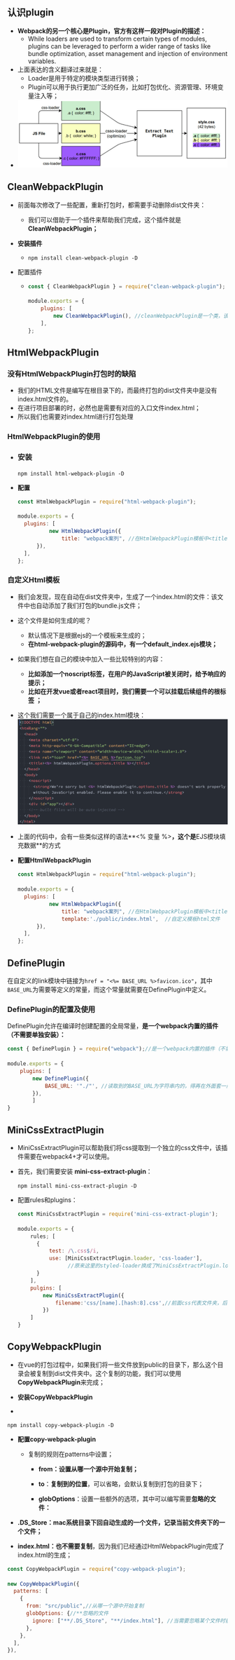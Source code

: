 ## 认识plugin

* **Webpack的另一个核心是Plugin，官方有这样一段对Plugin的描述：**
  * While loaders are used to transform certain types of modules, plugins can be leveraged to perform a wider range of tasks like bundle optimization, asset management and injection of environment variables.
* 上面表达的含义翻译过来就是：
  * Loader是用于特定的模块类型进行转换；
  * Plugin可以用于执行更加广泛的任务，比如打包优化、资源管理、环境变量注入等；
* ![image-20211121210301011](image-20211121210301011.png)



## CleanWebpackPlugin

* 前面每次修改了一些配置，重新打包时，都需要手动删除dist文件夹： 

  * 我们可以借助于一个插件来帮助我们完成，这个插件就是**CleanWebpackPlugin；**

* **安装插件**

  * `npm install clean-webpack-plugin -D`

* 配置插件

  * ```js
    const { CleanWebpackPlugin } = require("clean-webpack-plugin"); //cleanWebpackPlugin源码中是向export添加属性的方式添加cleanWebpackPlugin并导出的,所以需要解构
    
    module.exports = {
    	plugins: [
      		new CleanWebpackPlugin(), //cleanWebpackPlugin是一个类，该plugins的作用是每次打包文件时，会先自动清理build文件夹里面的文
    	],
    };
    ```



## HtmlWebpackPlugin

### 没有HtmlWebpackPlugin打包时的缺陷

* 我们的HTML文件是编写在根目录下的，而最终打包的dist文件夹中是没有index.html文件的。 
* 在进行项目部署的时，必然也是需要有对应的入口文件index.html； 
* 所以我们也需要对index.html进行打包处理

### HtmlWebpackPlugin的使用

* ### 安装

  `npm install html-webpack-plugin -D`

* **配置**

  ```js
  const HtmlWebpackPlugin = require("html-webpack-plugin"); 
  
  module.exports = {
  	plugins: [
    		new HtmlWebpackPlugin({
        		title: "webpack案列", //在HtmlWebpackPlugin模板中<title></title>中为一个待输入的变量，传入title即可将生产所需的title
      	}),
  	],
  };
  ```

### 自定义Html模板

* 我们会发现，现在自动在dist文件夹中，生成了一个index.html的文件：该文件中也自动添加了我们打包的bundle.js文件；
* 这个文件是如何生成的呢？ 
  * 默认情况下是根据ejs的一个模板来生成的； 
  * **在html-webpack-plugin的源码中，有一个default_index.ejs模块；**
* 如果我们想在自己的模块中加入一些比较特别的内容：
  * **比如添加一个noscript标签，在用户的JavaScript被关闭时，给予响应的提示；**
  * **比如在开发vue或者react项目时，我们需要一个可以挂载后续组件的根标签 ；**
*  这个我们需要一个属于自己的index.html模块：<br>![image-20211121214838257](image-20211121214838257.png)
* 上面的代码中，会有一些类似这样的语法**<% 变量 %>**，这个是**EJS模块填充数据**的方式

* **配置HtmlWebpackPlugin**

  ```js
  const HtmlWebpackPlugin = require("html-webpack-plugin"); 
  
  module.exports = {
  	plugins: [
    		new HtmlWebpackPlugin({
        		title: "webpack案列", //在HtmlWebpackPlugin模板中<title></title>中为一个待输入的变量，传入title即可将生产所需的title
        		template:'./public/index.html',  //自定义模板html文件
      	}),
  	],
  };
  ```




## DefinePlugin

在自定义的link模块中链接为`href = "<%= BASE_URL %>favicon.ico"`，其中`BASE_URL`为需要等定义的常量，而这个常量就需要在DefinePlugin中定义。

### DefinePlugin的配置及使用

DefinePlugin允许在编译时创建配置的全局常量，**是一个webpack内置的插件（不需要单独安装）：**

```js
const { DefinePlugin } = require("webpack");//是一个webpack内置的插件（不需要单独安装）

module.exports = {
	plugins: [
		new DefinePlugin({
            BASE_URL: '"./"', //读取到的BASE_URL为字符串内的，得再在外面套一层''，否则BASE_URL就会为./;
		}),
        ]
}
```



## MiniCssExtractPlugin

* MiniCssExtractPlugin可以帮助我们将css提取到一个独立的css文件中，该插件需要在webpack4+才可以使用。 

* 首先，我们需要安装 **mini-css-extract-plugin**：

  `npm install mini-css-extract-plugin -D`

* 配置rules和plugins：

  ```js
  const MiniCssExtractPlugin = require('mini-css-extract-plugin');
  
  module.exports = {
      rules; [
      	{
      		test: /\.css$/i,
      		use: [MiniCssExtractPlugin.loader, 'css-loader'],
                  //原来这里的styled-loader换成了MiniCssExtractPlugin.loader
  		}
      ],
      pulgins: [
          new MiniCssExtractPlugin({
              filename:'css/[name].[hash:8].css',//前面css代表文件夹，后面的为构建css的文件名
          })
      ]
  }
  ```

  

## CopyWebpackPlugin

* 在vue的打包过程中，如果我们将一些文件放到public的目录下，那么这个目录会被复制到dist文件夹中。这个复制的功能，我们可以使用**CopyWebpackPlugin**来完成；

* **安装CopyWebpackPlugin**

* 

  `npm install copy-webpack-plugin -D`

* **配置copy-webpack-plugin**

  * 复制的规则在patterns中设置；

    * **from：设置从哪一个源中开始复制；** 

    * **to**：**复制到的位置**，可以省略，会默认复制到打包的目录下； 

    * **globOptions**：设置一些额外的选项，其中可以编写需要**忽略的文件：** 
  
* **.DS_Store：mac系统目录下回自动生成的一个文件，记录当前文件夹下的一个文件；** 
  
*  **index.html：也不需要复制**，因为我们已经通过HtmlWebpackPlugin完成了index.html的生成；

```js
const CopyWebpackPlugin = require("copy-webpack-plugin");

new CopyWebpackPlugin({
  patterns: [
    {
      from: "src/public",//从哪一个源中开始复制
      globOptions: {//**忽略的文件
        ignore: ["**/.DS_Store", "**/index.html"], //当需要忽略某个文件时前面应该需要添加**/
      },
    },
  ],
}),
```

